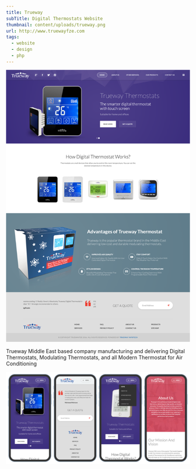 ```yaml
---
title: Trueway
subTitle: Digital Thermostats Website
thumbnail: content/uploads/trueway.png
url: http://www.truewayfze.com
tags:
  - website
  - design
  - php
---
```


![Trueway Home](content/uploads/trueway-home.png)

Trueway Middle East based company manufacturing and delivering Digital Thermostats, Modulating Thermostats, and all Modern Thermostat for Air Conditioning

![Trueway](content/uploads/trueway-responsive.png)
